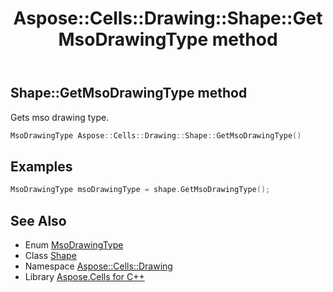 ﻿---
title: Aspose::Cells::Drawing::Shape::GetMsoDrawingType method
linktitle: GetMsoDrawingType
second_title: Aspose.Cells for C++ API Reference
description: 'Aspose::Cells::Drawing::Shape::GetMsoDrawingType method. Gets mso drawing type in C++.'
type: docs
weight: 5300
url: /cpp/aspose.cells.drawing/shape/getmsodrawingtype/
---
## Shape::GetMsoDrawingType method


Gets mso drawing type.

```cpp
MsoDrawingType Aspose::Cells::Drawing::Shape::GetMsoDrawingType()
```


## Examples


```cpp
MsoDrawingType msoDrawingType = shape.GetMsoDrawingType();
```

## See Also

* Enum [MsoDrawingType](../../msodrawingtype/)
* Class [Shape](../)
* Namespace [Aspose::Cells::Drawing](../../)
* Library [Aspose.Cells for C++](../../../)

